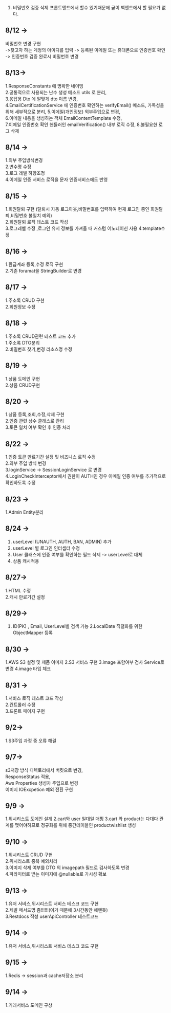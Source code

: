 1. 비밀번호 검증 삭제 프론트앤드에서 할수 있기때문에 굳이 백앤드에서 할 필요가 없다.


8/12 ->
---
비밀번호 변경 구현   
->찾고자 하는 계정의 아이디를 입력 -> 등록된 이메일 또는 휴대폰으로 인증번호 확인 -> 인증번호 검증 완료시 비밀번호 변경 



8/13->
---
1.ResponseConstants 에 명확한 네이밍   
2.공통적으로 사용되는 난수 생성 메소드 utils 로 분리,  
3.응답용 Dto 에 알맞게 dto 이름 변경,  
4.EmailCertificationService 에 인증번호 확인하는 verifyEmail() 메소드, 가독성을 위해 세부적으로 분리,
5.이메일(개인정보) 외부주입으로 변경,  
6.이메일 내용을 생성하는 객체 EmailContentTemplate 수정,  
7.이메일 인증번호 확인 핸들러인 emailVerification() 내부 로직 수정,
8.불필요한 로그 삭제

8/14 ->
---
1.외부 주입방식변경  
2.변수명 수정  
3.로그 레벨 하향조정  
4.이메일 인증 서비스 로직을 문자 인증서비스에도 반영 

8/15 ->
---
1.회원탈퇴 구현 (탈퇴시 자동 로그아웃,비밀번호를 입력하여 현재 로그인 중인 회원탈퇴,비밀번호 불일치 예외)  
2.회원탈퇴 로직 테스트 코드 작성  
3.로그레벨 수정 ,로그인 유저 정보를 가져올 때 커스텀 어노테이션 사용 
4.template수정

8/16 ->
---
1.환급계좌 등록,수정 로직 구현  
2.기존 foramat을 StringBuilder로 변경

8/17 ->
---
1.주소록 CRUD 구현  
2.회원정보 수정

8/18 ->
---
1.주소록 CRUD관련 테스트 코드 추가  
1.주소록 DTO분리  
2.비밀번호 찾기,변경 리소스명 수정 

8/19 ->
---
1.상품 도메인 구현  
2.상품 CRUD구현  

8/20 ->
---
1.상품 등록,조회,수정,삭제 구현   
2.인증 관련 상수 클래스로 관리  
3.토큰 일치 여부 확인 후 인증 처리 


8/22 ->
---
1.인증 토큰 만료기간 설정 및 비즈니스 로직 수정   
2.외부 주입 방식 변경   
3.loginService -> SessionLoginService 로 변경   
4.LoginCheckInterceptor에서 권한이 AUTH인 경우 이메일 인증 여부를 추가적으로 확인하도록 수정  

8/23 ->  
---
1.Admin Entity분리 



8/24 ->
---
1. userLevel (UNAUTH, AUTH, BAN, ADMIN) 추가
2. userLevel 별 로그인 인터셉터 수정
3. User 클래스에 인증 여부를 확인하는 필드 삭제 -> userLevel로 대체  
4. 상품 캐시적용 


8/27->
---
1.HTML 수정  
2.캐시 만료기간 설정


8/29->
---
1. ID(PK) , Email, UserLevel별 검색 기능
2.LocalDate 직렬화를 위한 ObjectMapper 등록
   

8/30 ->
----
1.AWS S3 설정 및 제품 이미지
2.S3 서비스 구현 
3.image 포함여부 검사 Service로 변경 
4.image 타입 체크 


8/31 ->
---
1.서비스 로직 테스트 코드 작성  
2.컨트롤러 수정   
3.프론트 페이지 구현 


9/2->
----
1.S3주입 과정 중 오류 해결 

9/7->
----
s3저장 방식 디렉토리에서 버킷으로 변경,  
ResponseStatus 적용,  
Aws Properties 생성자 주입으로 변경    
이미지 IOExcpetion 예외 전환 구현  

9/9 ->
---
1.위시리스트 도메인 설계
2.cart와 user 일대일 매핑 
3.cart 와 product는 다대다 관계를 맺어야하므로 정규화를 위해 중간테이블인 productwishlist 생성

9/10 ->
---
1.위시리스트 CRUD 구현  
2.위시리스트 중복 예외처리   
3.이미지 삭제 여부를 DTO 의 imagepath 필드로 검사하도록 변경   
4.파라미터로 받는 이미지에 @nullable로 가시성 확보 

9/13 ->
---
1.유저 서비스,위시리스트 서비스 테스크 코드 구현   
2.제발 메서드명 좀!!!!!!(이거 때문에 3시간동안 해맨듯)  
3.Restdocs 작성 userApiController 테스트코드 

9/14 ->
---
1.유저 서비스,위시리스트 서비스 테스크 코드 구현 

9/15 ->
----
1.Redis -> session과 cache저장소 분리 

9/14 ->
---
1.거래서비스 도메인 구상
